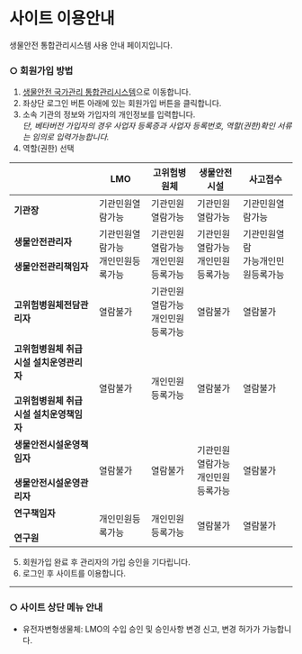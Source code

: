 # 사이트 이용안내
생물안전 통합관리시스템 사용 안내 페이지입니다.  


### ○ 회원가입 방법
1. [생물안전 국가관리 통합관리시스템](http://125.6.37.38/mainmenu.do/)으로 이동합니다. 
2. 좌상단 로그인 버튼 아래에 있는 회원가입 버튼을 클릭합니다.
3. 소속 기관의 정보와 가입자의 개인정보를 입력합니다.  
_단, 베타버전 가입자의 경우 사업자 등록증과 사업자 등록번호, 역할(권한)확인 서류는 임의로 입력가능합니다._    
4. 역할(권한) 선택
  
 
 | |LMO|고위험병원체|생물안전시설|사고접수| 
 |---|---|---|---|---|
 |**기관장**|기관민원열람가능|기관민원열람가능|기관민원열람가능|기관민원열람가능|
 |**생물안전관리자** <br> <br> **생물안전관리책임자**|기관민원열람가능 <br> 개인민원등록가능|기관민원열람가능 <br> 개인민원등록가능|기관민원열람가능 <br> 개인민원등록가능|기관민원열람 <br> 가능개인민원등록가능|
 |**고위험병원체전담관리자**|열람불가|기관민원열람가능 <br> 개인민원등록가능|열람불가|열람불가|
 |**고위험병원체 취급시설 설치운영관리자** <br> <br> **고위험병원체 취급시설 설치운영책임자**|  열람불가|개인민원등록가능|열람불가|열람불가|
 |**생물안전시설운영책임자** <br> <br> **생물안전시설운영관리자**|열람불가|열람불가|기관민원열람가능 <br> 개인민원등록가능|열람불가|
 |**연구책임자** <br> <br> **연구원**|개인민원등록가능|개인민원등록가능|열람불가|열람불가|
  
  5. 회원가입 완료 후 관리자의 가입 승인을 기다립니다.
  6. 로그인 후 사이트를 이용합니다.
---
### ○ 사이트 상단 메뉴 안내
+ 유전자변형생물체: LMO의 수입 승인 및 승인사항 변경 신고, 변경 허가가 가능합니다. 
